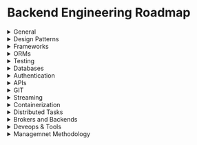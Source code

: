 # Backend Engineering Roadmap

<details>
  <summary>
  General 
  </summary>

  - [Python](./Python.md)
  - [OPP](./OOP.md)
  - [Data Structure](./DataStructure.md)
  - [Advance Consepts](./AdvancedConsepts.md)  

</details>

<details>
  <summary>
  Design Patterns
  </summary>

  - Solid Principles
  - Monolith Architecture
  - Microservice Architecture
  - Event Driven Architecture
  - Creational Patterns
  - Structural Patterns
  - Behavioral Patterns 

</details>

<details>
  <summary>
  Frameworks
  </summary>

  - Django
  - Django Rest Framework
  - TODO Fastapi
  - TODO Flask

</details>

<details>
  <summary>
  ORMs
  </summary>

  - Django ORM 
  - SqlAlchemy
  - Peewee
  - Pony ORM
  - SQLObject
  - Tortoise ORM
  - Storm


</details>

<details>
  <summary>
  Testing
  </summary>

  - Test Writing 
  - Unit Test 
  - Integration Test 

</details>

<details>
  <summary>
  Databases
  </summary>

  - Memory Based DB
  - Postgresql
  - MySql
  - MongoDB
  - Database Design
  - Database Optimization
  - Elastic Serach

</details>


<details>
  <summary>
  Authentication
  </summary>

  - JWT
  - Oauth 2

</details>


<details>
  <summary>
  APIs
  </summary>

  - REST 
  - gRPC
  - GraphQL
  - Webhook
  - WebSocket
  - Soap

</details>

<details>
  <summary>
  GIT
  </summary>

  - Git / GitLab / Github
  - CI/CD

</details>

<details>
  <summary>
  Streaming
  </summary>

  - WebSocket
  - Channels

</details>


<details>
  <summary>
  Containerization
  </summary>
  
  - Docker
  - Docker Compose 
  - Kubernetes

</details>

<details>
  <summary>
  Distributed Tasks
  </summary>

  - Celery 
  - Celery Beat

</details>
   
<details>
  <summary>
  Brokers and Backends 
  </summary>
  
  - Queue Management Systems
  - Redis
  - Kafka
  - Rabbitmq
  - Sidekiq

</details>
   
<details>
  <summary>
  Deveops & Tools 
  </summary>
  

  - Promethuse 
  - Graylog
  - Sentry 
  - Ansible
  - Nagios
  - Nginx
  - Gunicorn
  - Lambda
  - Redshift
  - Grafana
  - Uptime
  - Jekins
  - Airflow
  - Open Metrics
  - Data Log
  - AWS / EC2 / EKS / S3
  - Object Storages


</details>

<details>
  <summary>
  Managemnet Methodology
  </summary>
  
  - Agile 
  - Scrum 
  - Jira
  - [Software development methodologies ( TDD / DDD / BDD )](https://www.mobilelive.ca/blog/value-of-tdd-bdd-ddd)

</details>
